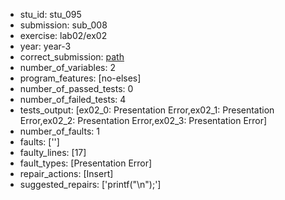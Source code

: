 - stu_id: stu_095	       
- submission: sub_008
- exercise: lab02/ex02
- year: year-3
- correct_submission: [path](https://github.com/pmorvalho/C-Pack-IPAs/blob/main/correct_submissions/year-3/lab02/ex02/ex02-stu_095-sub_006)
- number_of_variables: 2
- program_features: [no-elses] 
- number_of_passed_tests: 0
- number_of_failed_tests: 4
- tests_output: [ex02_0: Presentation Error,ex02_1: Presentation Error,ex02_2: Presentation Error,ex02_3: Presentation Error]
- number_of_faults: 1
- faults: ['']
- faulty_lines: [17]
- fault_types: [Presentation Error]
- repair_actions: [Insert] 
- suggested_repairs: ['printf("\n");']

